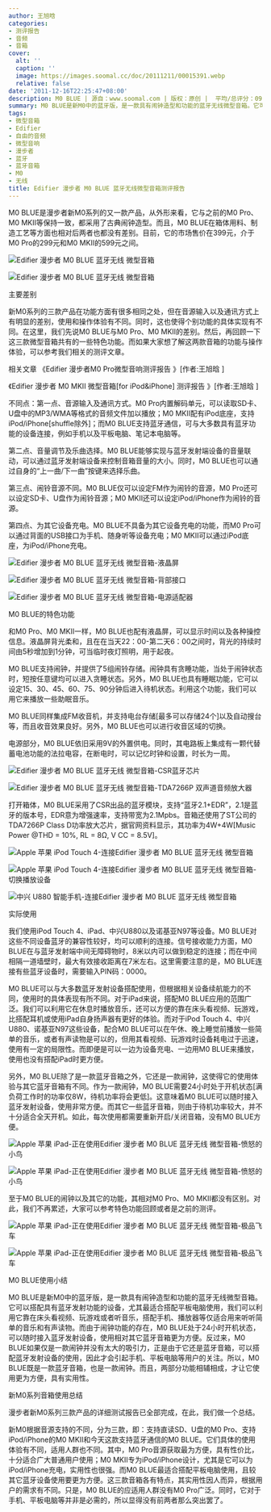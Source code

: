 ```yaml
---
author: 王旭晗
categories:
- 测评报告
- 音频
- 音箱
cover:
  alt: ''
  caption: ''
  image: https://images.soomal.cc/doc/20111211/00015391.webp
  relative: false
date: '2011-12-16T22:25:47+08:00'
description: M0 BLUE | 源自：www.soomal.com | 版权：原创 |  平均/总评分：09.50/38
summary: M0 BLUE是新M0中的蓝牙版，是一款具有闹钟造型和功能的蓝牙无线微型音箱。它可以搭配具有蓝牙发射功能的设备，尤其最适合搭配平板电脑使用。我们可以利用它靠在床头看视频、玩游戏或者听音乐，搭配手机、播放器等仅适合用来听听简单的音乐和有声读物。目前，这款音箱的市场售价在399元。
tags:
- 微型音箱
- Edifier
- 自由的音频
- 微型音响
- 漫步者
- 蓝牙
- 蓝牙音箱
- M0
- 无线
title: Edifier 漫步者 M0 BLUE 蓝牙无线微型音箱测评报告
---
```


M0 BLUE是漫步者新M0系列的又一款产品，从外形来看，它与之前的M0 Pro、M0 MKII等保持一致，都采用了古典闹钟造型。而且，M0 BLUE在箱体用料、制造工艺等方面也相对后两者也都没有差别。目前，它的市场售价在399元，介于M0 Pro的299元和M0 MKII的599元之间。



![Edifier 漫步者 M0 BLUE 蓝牙无线 微型音箱](https://images.soomal.cc/doc/20111211/00015390.webp)



![Edifier 漫步者 M0 BLUE 蓝牙无线 微型音箱](https://images.soomal.cc/doc/20111211/00015391.webp)



主要差别



新M0系列的三款产品在功能方面有很多相同之处，但在音源输入以及通讯方式上有明显的差别，使用和操作体验有不同。同时，这也使得个别功能的具体实现有不同。在这里，我们先说M0 BLUE与M0 Pro、M0 MKII的差别。然后，再回顾一下这三款微型音箱共有的一些特色功能。而如果大家想了解这两款音箱的功能与操作体验，可以参考我们相关的测评文章。



相关文章
《Edifier 漫步者M0 Pro微型音响测评报告 》[作者:王旭晗 ]

《Edifier 漫步者 M0 MKII 微型音箱[for iPod&iPhone] 测评报告 》[作者:王旭晗 ]



不同点：第一点、音源输入及通讯方式。M0 Pro内置解码单元，可以读取SD卡、U盘中的MP3/WMA等格式的音频文件加以播放；M0 MKII配有iPod底座，支持iPod/iPhone[shuffle除外]；而M0 BLUE支持蓝牙通信，可与大多数具有蓝牙功能的设备连接，例如手机以及平板电脑、笔记本电脑等。



第二点、音量调节及乐曲选择。M0 BLUE能够实现与蓝牙发射端设备的音量联动，可以通过蓝牙发射端设备来控制音箱音量的大小。同时，M0 BLUE也可以通过自身的“上一曲/下一曲”按键来选择乐曲。



第三点、闹铃音源不同。M0 BLUE仅可以设定FM作为闹铃的音源，M0 Pro还可以设定SD卡、U盘作为闹铃音源；M0 MKII还可以设定iPod/iPhone作为闹铃的音源。



第四点、为其它设备充电。M0 BLUE不具备为其它设备充电的功能，而M0 Pro可以通过背面的USB接口为手机、随身听等设备充电；M0 MKII可以通过iPod底座，为iPod/iPhone充电。



![Edifier 漫步者 M0 BLUE 蓝牙无线 微型音箱-液晶屏](https://images.soomal.cc/doc/20111211/00015396.webp)



![Edifier 漫步者 M0 BLUE 蓝牙无线 微型音箱-背部接口](https://images.soomal.cc/doc/20111211/00015395.webp)



![Edifier 漫步者 M0 BLUE 蓝牙无线 微型音箱-电源适配器](https://images.soomal.cc/doc/20111211/00015407.webp)



M0 BLUE的特色功能



和M0 Pro、M0 MKII一样，M0 BLUE也配有液晶屏，可以显示时间以及各种操控信息。液晶屏背光柔和，且在在当天22：00-第二天6：00之间时，背光的持续时间由5秒增加到1分钟，可当临时夜灯照明，用于起夜。



M0 BLUE支持闹钟，并提供了5组闹铃存储。闹钟具有贪睡功能，当处于闹钟状态时，短按任意键均可以进入贪睡状态。另外，M0 BLUE也具有睡眠功能，它可以设定15、30、45、60、75、90分钟后进入待机状态。利用这个功能，我们可以用它来播放一些助眠音乐。



M0 BLUE同样集成FM收音机，并支持电台存储[最多可以存储24个]以及自动搜台等，而且收音效果良好。另外，M0 BLUE也可以进行收音区域的切换。



电源部分，M0 BLUE依旧采用9V的外置供电。同时，其电路板上集成有一颗代替蓄电池功能的法拉电容，在断电时，可以记忆时钟和设置，时长为一周。



![Edifier 漫步者 M0 BLUE 蓝牙无线 微型音箱-CSR蓝牙芯片](https://images.soomal.cc/doc/20111211/00015403.webp)



![Edifier 漫步者 M0 BLUE 蓝牙无线 微型音箱-TDA7266P 双声道音频放大器](https://images.soomal.cc/doc/20111211/00015401.webp)



打开箱体，M0 BLUE采用了CSR出品的蓝牙模块，支持“蓝牙2.1+EDR”，2.1是蓝牙的版本号，EDR意为增强速率，支持带宽为2.1Mpbs。音箱还使用了ST公司的 TDA7266P Class D功率放大芯片，据官网资料显示，其功率为4W+4W[Music Power @THD = 10%, RL = 8Ω, V CC = 8.5V]。



![Apple 苹果 iPod Touch 4-连接Edifier 漫步者 M0 BLUE 蓝牙无线 微型音箱](https://images.soomal.cc/doc/20111216/00015496.webp)



![Apple 苹果 iPod Touch 4-连接Edifier 漫步者 M0 BLUE 蓝牙无线 微型音箱-切换播放设备](https://images.soomal.cc/doc/20111216/00015497.webp)



![中兴 U880 智能手机-连接Edifier 漫步者 M0 BLUE 蓝牙无线 微型音箱](https://images.soomal.cc/doc/20111216/00015498.webp)



实际使用



我们使用iPod Touch 4、iPad、中兴U880以及诺基亚N97等设备。M0 BLUE对这些不同设备蓝牙的兼容性较好，均可以顺利的连接。信号接收能力方面，M0 BLUE在与蓝牙发射端中间无障碍物时，8米以内可以做到稳定的连接；而在中间相隔一道墙壁时，最大有效接收距离在7米左右。这里需要注意的是，M0 BLUE连接有些蓝牙设备时，需要输入PIN码：0000。



M0 BLUE可以与大多数蓝牙发射设备搭配使用，但根据相关设备续航能力的不同，使用时的具体表现有所不同。对于iPad来说，搭配M0 BLUE应用的范围广泛。我们可以利用它在休息时播放音乐，还可以方便的靠在床头看视频、玩游戏，比搭配耳机或使用iPad自身扬声器有更好的体验。而对于iPod Touch 4、中兴U880、诺基亚N97这些设备，配合M0 BLUE可以在午休、晚上睡觉前播放一些简单的音乐，或者有声读物是可以的，但用其看视频、玩游戏时设备耗电过于迅速，使用有一定的局限性。而即便是可以一边为设备充电、一边用M0 BLUE来播放，使用也没有搭配iPad时更方便。



另外，M0 BLUE除了是一款蓝牙音箱之外，它还是一款闹钟，这使得它的使用体验与其它蓝牙音箱有不同。作为一款闹钟，M0 BLUE需要24小时处于开机状态[满负荷工作时的功率仅8W，待机功率将会更低]。这意味着M0 BLUE可以随时接入蓝牙发射设备，使用非常方便。而其它一些蓝牙音箱，则由于待机功率较大，并不十分适合全天开机。如此，每次使用都需要重新开启/关闭音箱，没有M0 BLUE方便。



![Apple 苹果 iPad-正在使用Edifier 漫步者 M0 BLUE 蓝牙无线 微型音箱-愤怒的小鸟](https://images.soomal.cc/doc/20111216/00015500.webp)



![Apple 苹果 iPad-正在使用Edifier 漫步者 M0 BLUE 蓝牙无线 微型音箱-愤怒的小鸟](https://images.soomal.cc/doc/20111216/00015501.webp)



至于M0 BLUE的闹钟以及其它的功能，其相对M0 Pro、M0 MKII都没有区别。对此，我们不再累述，大家可以参考特色功能回顾或者是之前的测评。



![Apple 苹果 iPad-正在使用Edifier 漫步者 M0 BLUE 蓝牙无线 微型音箱-极品飞车](https://images.soomal.cc/doc/20111216/00015502.webp)



![Apple 苹果 iPad-正在使用Edifier 漫步者 M0 BLUE 蓝牙无线 微型音箱-极品飞车](https://images.soomal.cc/doc/20111216/00015505.webp)



M0 BLUE使用小结



M0 BLUE是新M0中的蓝牙版，是一款具有闹钟造型和功能的蓝牙无线微型音箱。它可以搭配具有蓝牙发射功能的设备，尤其最适合搭配平板电脑使用，我们可以利用它靠在床头看视频、玩游戏或者听音乐，搭配手机、播放器等仅适合用来听听简单的音乐和有声读物。而由于闹钟功能的存在，M0 BLUE处于24小时开机状态，可以随时接入蓝牙发射设备，使用相对其它蓝牙音箱更为方便。反过来，M0 BLUE如果仅是一款闹钟并没有太大的吸引力，正是由于它还是蓝牙音箱，可以搭配蓝牙发射设备的使用，因此才会引起手机、平板电脑等用户的关注。所以，M0 BLUE既是一款蓝牙音箱，也是一款闹钟。而且，两部分功能相辅相成，才让它使用更为方便，具有实用性。



新M0系列音箱使用总结



漫步者新M0系列三款产品的详细测试报告已全部完成，在此，我们做一个总结。



新M0根据音源支持的不同，分为三款，即：支持直读SD、U盘的M0 Pro、支持iPod/iPhone的M0 MKII和今天这款支持蓝牙通信的M0 BLUE。它们具体的使用体验有不同，适用人群也不同。其中，M0 Pro音源获取最为方便，具有性价比，十分适合广大普通用户使用；M0 MKII专为iPod/iPhone设计，尤其是它可以为iPod/iPhone充电，实用性也很强。而M0 BLUE最适合搭配平板电脑使用，且较其它蓝牙设备使用要更为方便。这三款音箱各有特点，其实用性因人而异，根据用户的需求有不同。只是，M0 BLUE的应适用人群没有M0 Pro广泛。同时，它对于手机、平板电脑等并非是必需的，所以显得没有前两者那么突出罢了。